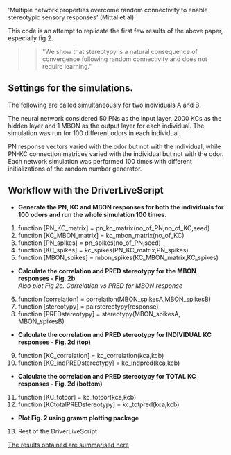 'Multiple network properties overcome random connectivity to enable stereotypic sensory responses' (Mittal et.al).

This code is an attempt to replicate the first few results of the above paper, especially fig 2.
>> "We show that stereotypy is a natural consequence of convergence following random connectivity and does not require learning."

## Settings for the simulations.

The following are called simultaneously for two individuals A and B.

The neural network considered 50 PNs as the input layer, 2000 KCs as the hidden layer and 1 MBON as the output layer for each individual. The simulation was run for 100 different odors in each individual.

PN response vectors varied with the odor but not with the individual, while PN-KC connection matrices varied with the individual but not with the odor. 
Each network simulation was performed 100 times with different initializations of the random number generator.

## Workflow with the DriverLiveScript

* **Generate the PN, KC and MBON responses for both the individuals for 100 odors and run the whole simulation 100 times.**

1. function [PN_KC_matrix] = pn_kc_matrix(no_of_PN,no_of_KC,seed)
2. function [KC_MBON_matrix] = kc_mbon_matrix(no_of_KC)
3. function [PN_spikes] = pn_spikes(no_of_PN,seed)
4. function [KC_spikes] = kc_spikes(PN_KC_matrix,PN_spikes)
5. function [MBON_spikes] = mbon_spikes(KC_MBON_matrix,KC_spikes)

* **Calculate the correlation and PRED stereotypy for the MBON responses - Fig. 2b** <br/>
*Also plot Fig 2c. Correlation vs PRED for MBON response*

6. function [correlation] = correlation(MBON_spikesA,MBON_spikesB)
7. function [stereotypy] = pairstereotypy(response)
8. function [PREDstereotypy] = stereotypy(MBON_spikesA, MBON_spikesB)

* **Calculate the correlation and PRED stereotypy for INDIVIDUAL KC responses - Fig. 2d (top)**

9. function [KC_correlation] = kc_correlation(kca,kcb)
10. function [KC_indPREDstereotypy] = kc_indpred(kca,kcb)

* **Calculate the correlation and PRED stereotypy for TOTAL KC responses - Fig. 2d (bottom)**

11. function [KC_totcor] = kc_totcor(kca,kcb)
12. function [KCtotalPREDstereotypy] = kc_totpred(kca,kcb)

* **Plot Fig. 2 using gramm plotting package**

13. Rest of the DriverLiveScript

[The results obtained are summarised here](https://docs.google.com/document/d/1WbwENa35t6MtyO3GmkG5NoFRpyZtUH1sqi_HH09mQ0k/edit?usp=sharing)
